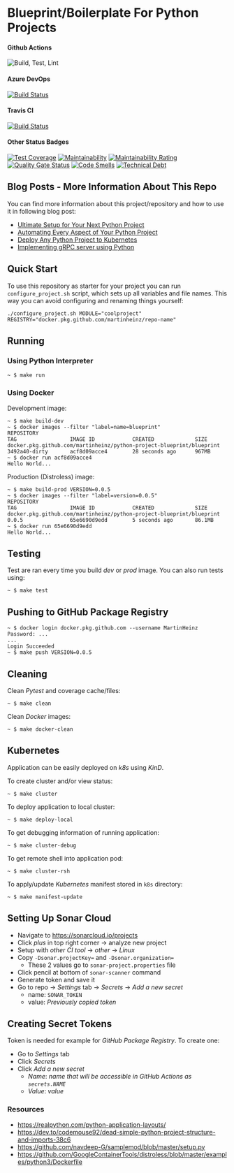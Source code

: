 # Blueprint/Boilerplate For Python Projects

#### Github Actions
![Build, Test, Lint](https://github.com/govindarajanv/python-template/workflows/Build,%20Test,%20Lint/badge.svg)
#### Azure DevOps
[![Build Status](https://dev.azure.com/govindarajanv/Govind-Pipelines/_apis/build/status/govindarajanv.python-template?branchName=master)](https://dev.azure.com/govindarajanv/Govind-Pipelines/_build/latest?definitionId=2&branchName=master)
#### Travis CI
[![Build Status](https://travis-ci.org/govindarajanv/python-template.svg?branch=master)](https://travis-ci.org/govindarajanv/python-template)
#### Other Status Badges
[![Test Coverage](https://api.codeclimate.com/v1/badges/886e337e84b79b1fb25e/test_coverage)](https://codeclimate.com/github/govindarajanv/python-template/test_coverage)
[![Maintainability](https://api.codeclimate.com/v1/badges/886e337e84b79b1fb25e/maintainability)](https://codeclimate.com/github/govindarajanv/python-template/maintainability)
[![Maintainability Rating](https://sonarcloud.io/api/project_badges/measure?project=govindarajanv_python-project-blueprint&metric=sqale_rating)](https://sonarcloud.io/dashboard?id=govindarajanv_python-project-blueprint)
[![Quality Gate Status](https://sonarcloud.io/api/project_badges/measure?project=govindarajanv_python-project-blueprint&metric=alert_status)](https://sonarcloud.io/dashboard?id=govindarajanv_python-project-blueprint)
[![Code Smells](https://sonarcloud.io/api/project_badges/measure?project=govindarajanv_python-project-blueprint&metric=code_smells)](https://sonarcloud.io/dashboard?id=govindarajanv_python-project-blueprint)
[![Technical Debt](https://sonarcloud.io/api/project_badges/measure?project=govindarajanv_python-project-blueprint&metric=sqale_index)](https://sonarcloud.io/dashboard?id=govindarajanv_python-project-blueprint)

## Blog Posts - More Information About This Repo

You can find more information about this project/repository and how to use it in following blog post:

- [Ultimate Setup for Your Next Python Project](https://towardsdatascience.com/ultimate-setup-for-your-next-python-project-179bda8a7c2c)
- [Automating Every Aspect of Your Python Project](https://towardsdatascience.com/automating-every-aspect-of-your-python-project-6517336af9da)
- [Deploy Any Python Project to Kubernetes](https://towardsdatascience.com/deploy-any-python-project-to-kubernetes-2c6ad4d41f14)
- [Implementing gRPC server using Python](https://towardsdatascience.com/implementing-grpc-server-using-python-9dc42e8daea0)

## Quick Start
To use this repository as starter for your project you can run `configure_project.sh` script, which sets up all variables and file names. This way you can avoid configuring and renaming things yourself:

```shell
./configure_project.sh MODULE="coolproject" REGISTRY="docker.pkg.github.com/martinheinz/repo-name"
```

## Running

### Using Python Interpreter
```shell
~ $ make run
```

### Using Docker

Development image:
```console
~ $ make build-dev
~ $ docker images --filter "label=name=blueprint"
REPOSITORY                                                             TAG                 IMAGE ID            CREATED             SIZE
docker.pkg.github.com/martinheinz/python-project-blueprint/blueprint   3492a40-dirty       acf8d09acce4        28 seconds ago      967MB
~ $ docker run acf8d09acce4
Hello World...
```

Production (Distroless) image:
```console
~ $ make build-prod VERSION=0.0.5
~ $ docker images --filter "label=version=0.0.5"
REPOSITORY                                                             TAG                 IMAGE ID            CREATED             SIZE
docker.pkg.github.com/martinheinz/python-project-blueprint/blueprint   0.0.5               65e6690d9edd        5 seconds ago       86.1MB
~ $ docker run 65e6690d9edd
Hello World...
```

## Testing

Test are ran every time you build _dev_ or _prod_ image. You can also run tests using:

```console
~ $ make test
```

## Pushing to GitHub Package Registry

```console
~ $ docker login docker.pkg.github.com --username MartinHeinz
Password: ...
...
Login Succeeded
~ $ make push VERSION=0.0.5
```

## Cleaning

Clean _Pytest_ and coverage cache/files:

```console
~ $ make clean
```

Clean _Docker_ images:

```console
~ $ make docker-clean
```

## Kubernetes

Application can be easily deployed on _k8s_ using _KinD_.

To create cluster and/or view status:

```console
~ $ make cluster
```

To deploy application to local cluster:

```console
~ $ make deploy-local
```

To get debugging information of running application:

```console
~ $ make cluster-debug
```

To get remote shell into application pod:

```console
~ $ make cluster-rsh
```

To apply/update _Kubernetes_ manifest stored in `k8s` directory:

```console
~ $ make manifest-update
```

## Setting Up Sonar Cloud
- Navigate to <https://sonarcloud.io/projects>
- Click _plus_ in top right corner -> analyze new project
- Setup with _other CI tool_ -> _other_ -> _Linux_
- Copy `-Dsonar.projectKey=` and `-Dsonar.organization=`
    - These 2 values go to `sonar-project.properties` file
- Click pencil at bottom of `sonar-scanner` command
- Generate token and save it
- Go to repo -> _Settings_ tab -> _Secrets_ -> _Add a new secret_
    - name: `SONAR_TOKEN`
    - value: _Previously copied token_
    
## Creating Secret Tokens
Token is needed for example for _GitHub Package Registry_. To create one:

- Go to _Settings_ tab
- Click _Secrets_
- Click _Add a new secret_
    - _Name_: _name that will be accessible in GitHub Actions as `secrets.NAME`_
    - _Value_: _value_

### Resources
- <https://realpython.com/python-application-layouts/>
- <https://dev.to/codemouse92/dead-simple-python-project-structure-and-imports-38c6>
- <https://github.com/navdeep-G/samplemod/blob/master/setup.py>
- <https://github.com/GoogleContainerTools/distroless/blob/master/examples/python3/Dockerfile>

